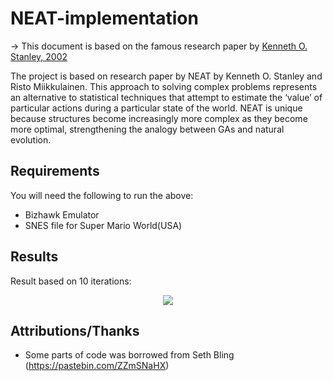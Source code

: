 # NEAT-implementation

-> This document is based on the famous research paper by [Kenneth O. Stanley, 2002](nn.cs.utexas.edu/downloads/papers/stanley.ec02.pdf)

The project is based on research paper by NEAT by Kenneth O. Stanley and Risto Miikkulainen. This approach to solving complex problems represents an alternative to statistical techniques that attempt to estimate the ‘value’ of particular actions during a particular state of the world.
NEAT is unique because structures become increasingly more complex as they become more optimal, strengthening the analogy between GAs and natural evolution.

## Requirements
You will need the following to run the above:
  * Bizhawk Emulator
  * SNES file for Super Mario World(USA)

## Results
Result based on 10 iterations:
<p align = 'center'>
<img src = https://i.imgur.com/l2PPwu9.png>
</p>

## Attributions/Thanks
  * Some parts of code was borrowed from Seth Bling (https://pastebin.com/ZZmSNaHX)
